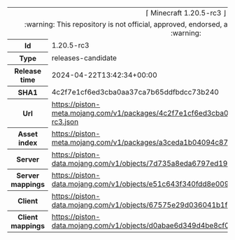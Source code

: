 <html><table>
<tr><td colspan="2" align="center"><img width="0" height="0"><br/>⌈ Minecraft 1.20.5-rc3 ⌋<br/><img width="0" height="0"></td></tr>
<tr><td colspan="2" align="center"><img width="0" height="0"><br/>
:warning: This repository is not official, approved, endorsed, associated or connected with Mojang :warning:
<br/><img width="0" height="0"></td></tr>
<tr><th>Id</th><td>1.20.5-rc3</td></tr>
<tr><th>Type</th><td>releases-candidate</td></tr>
<tr><th>Release time</th><td>2024-04-22T13:42:34+00:00</td></tr>
<tr><th>SHA1</th><td>4c2f7e1cf6ed3cba0aa37ca7b65ddfbdcc73b240</td></tr>
<tr><th>Url</th><td><a href="https://piston-meta.mojang.com/v1/packages/4c2f7e1cf6ed3cba0aa37ca7b65ddfbdcc73b240/1.20.5-rc3.json">https://piston-meta.mojang.com/v1/packages/4c2f7e1cf6ed3cba0aa37ca7b65ddfbdcc73b240/1.20.5-rc3.json</a></td></tr>
<tr><th>Asset index</th><td><a href="https://piston-meta.mojang.com/v1/packages/a3ceda1b04094c87100e340ed832b4c377c1a324/16.json">https://piston-meta.mojang.com/v1/packages/a3ceda1b04094c87100e340ed832b4c377c1a324/16.json</a></td></tr>
<tr><th>Server</th><td><a href="https://piston-data.mojang.com/v1/objects/7d735a8eda6797ed196141b76e96b46546bde091/server.jar">https://piston-data.mojang.com/v1/objects/7d735a8eda6797ed196141b76e96b46546bde091/server.jar</a></td></tr>
<tr><th>Server mappings</th><td><a href="https://piston-data.mojang.com/v1/objects/e51c643f340fdd8e00932d2f08712122ef8df1d8/server.txt">https://piston-data.mojang.com/v1/objects/e51c643f340fdd8e00932d2f08712122ef8df1d8/server.txt</a></td></tr>
<tr><th>Client</th><td><a href="https://piston-data.mojang.com/v1/objects/67575e29d036041b1fe90b427770b87e8bdf116b/client.jar">https://piston-data.mojang.com/v1/objects/67575e29d036041b1fe90b427770b87e8bdf116b/client.jar</a></td></tr>
<tr><th>Client mappings</th><td><a href="https://piston-data.mojang.com/v1/objects/d0abae6d349d4be8cf0288de76a8c0da8b65466a/client.txt">https://piston-data.mojang.com/v1/objects/d0abae6d349d4be8cf0288de76a8c0da8b65466a/client.txt</a></td></tr>
</table></html>